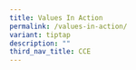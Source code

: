 ```yaml
---
title: Values In Action
permalink: /values-in-action/
variant: tiptap
description: ""
third_nav_title: CCE
---
```

<p></p>